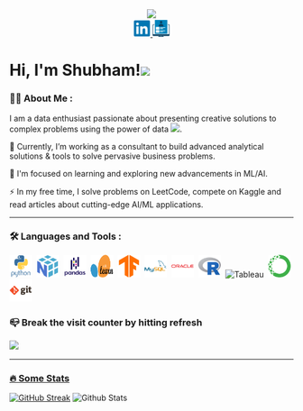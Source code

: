 <div id="header" align="center">
  <img src="https://github.com/garg9778/garg9778/blob/main/scaler-create-impact.gif" width="500"/>
</div>
<div id="badges" align="center">
  <a href="https://www.linkedin.com/in/garg9778/">
    <img src="https://github.com/devicons/devicon/blob/master/icons/linkedin/linkedin-original.svg" alt="LinkedIn Badge" width="30"/>
  <a target="_blank" rel="noopener noreferrer" href="https://garg9778.github.io/" width="30">
    <img src="https://github.com/garg9778/garg9778/blob/main/portfolio.png" width="30">
</a>
</div> 
 <h1>
  Hi, I'm <b>Shubham!</b><img src="https://media.giphy.com/media/hvRJCLFzcasrR4ia7z/giphy.gif" width="30px"/></h1>
</h1>


### 👨‍🎓 About Me :
I am a data enthusiast passionate about presenting creative solutions to complex problems using the power of data <img src="https://media.giphy.com/media/WUlplcMpOCEmTGBtBW/giphy.gif" width="30">.

:telescope: Currently, I’m working as a consultant to build advanced analytical solutions & tools to solve pervasive business problems.

:seedling: I'm focused on learning and exploring new advancements in ML/AI.

:zap: In my free time, I solve problems on LeetCode, compete on Kaggle and read articles about cutting-edge AI/ML applications.

---

### 🛠️ Languages and Tools :
<div>
  <img src="https://github.com/devicons/devicon/blob/master/icons/python/python-original-wordmark.svg" title="Python" alt="Python" width="40" height="40"/>&nbsp;
  <img src="https://github.com/devicons/devicon/blob/master/icons/numpy/numpy-original.svg" title="Numpy" alt="Numpy" width="40" height="40"/>&nbsp;
  <img src="https://github.com/devicons/devicon/blob/master/icons/pandas/pandas-original-wordmark.svg" title="Pandas" alt="Pandas" width="40" height="40"/>&nbsp;
  <img src="https://github.com/scikit-learn/scikit-learn/blob/main/doc/logos/scikit-learn-logo-without-subtitle.svg" title="Scikit-learn" alt="Scikit-learn" width="40" height="40"/>&nbsp; 
  <img src="https://github.com/devicons/devicon/blob/master/icons/tensorflow/tensorflow-original.svg" title="Tensorflow" alt="Tensorflow" width="40" height="40"/>&nbsp;
  <img src="https://github.com/devicons/devicon/blob/master/icons/mysql/mysql-original-wordmark.svg" title="MySQL"  alt="MySQL" width="40" height="40"/>&nbsp;
  <img src="https://github.com/devicons/devicon/blob/master/icons/oracle/oracle-original.svg" title="MySQL"  alt="MySQL" width="40" height="40"/>&nbsp;
  <img src="https://github.com/devicons/devicon/blob/master/icons/r/r-original.svg" title="R" alt="R" width="40" height="40"/>&nbsp;
  <img src="https://cdn.worldvectorlogo.com/logos/tableau-software.svg" title="Tableau"  alt="Tableau" width="40" height="40"/>&nbsp;
  <img src="https://github.com/devicons/devicon/blob/master/icons/anaconda/anaconda-original.svg" title="Anaconda"  alt="Anaconda" width="40" height="40"/>&nbsp;
  <img src="https://github.com/devicons/devicon/blob/master/icons/git/git-original-wordmark.svg" title="Git" **alt="Git" width="40" height="40"/>
</div>

### 📪 Break the visit counter by hitting refresh
<a target="_blank" rel="noopener noreferrer" href="https://github.com/additanwar">
    <img src="https://profile-counter.glitch.me/garg9778/count.svg" />
</div>

--- 

### 🔥 Some Stats
[![GitHub Streak](http://github-readme-streak-stats.herokuapp.com?user=garg9778&theme=dark)](https://git.io/streak-stats)
![Github Stats](https://github-readme-stats.vercel.app/api?username=garg9778&show_icons=true&theme=dark)
